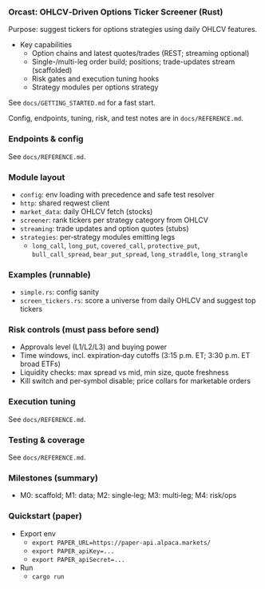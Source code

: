 ### Orcast: OHLCV‑Driven Options Ticker Screener (Rust)

Purpose: suggest tickers for options strategies using daily OHLCV features.

- Key capabilities
  - Option chains and latest quotes/trades (REST; streaming optional)
  - Single-/multi-leg order build; positions; trade-updates stream (scaffolded)
  - Risk gates and execution tuning hooks
  - Strategy modules per options strategy

See `docs/GETTING_STARTED.md` for a fast start.

Config, endpoints, tuning, risk, and test notes are in `docs/REFERENCE.md`.

### Endpoints & config
See `docs/REFERENCE.md`.

### Module layout
- `config`: env loading with precedence and safe test resolver
- `http`: shared reqwest client
- `market_data`: daily OHLCV fetch (stocks)
- `screener`: rank tickers per strategy category from OHLCV
- `streaming`: trade updates and option quotes (stubs)
- `strategies`: per‑strategy modules emitting legs
  - `long_call`, `long_put`, `covered_call`, `protective_put`,
    `bull_call_spread`, `bear_put_spread`, `long_straddle`, `long_strangle`

### Examples (runnable)
- `simple.rs`: config sanity
- `screen_tickers.rs`: score a universe from daily OHLCV and suggest top tickers

### Risk controls (must pass before send)
- Approvals level (L1/L2/L3) and buying power
- Time windows, incl. expiration‑day cutoffs (3:15 p.m. ET; 3:30 p.m. ET broad ETFs)
- Liquidity checks: max spread vs mid, min size, quote freshness
- Kill switch and per‑symbol disable; price collars for marketable orders

### Execution tuning
See `docs/REFERENCE.md`.

### Testing & coverage
See `docs/REFERENCE.md`.

### Milestones (summary)
- M0: scaffold; M1: data; M2: single‑leg; M3: multi‑leg; M4: risk/ops

### Quickstart (paper)
- Export env
  - `export PAPER_URL=https://paper-api.alpaca.markets/`
  - `export PAPER_apiKey=...`
  - `export PAPER_apiSecret=...`
- Run
  - `cargo run`

